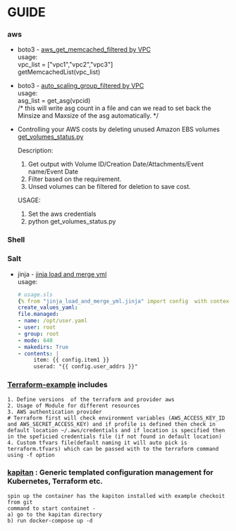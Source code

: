 # GUIDE
### aws
 - boto3 - [aws_get_memcached_filtered by VPC](aws/aws_get_memcached_with_vpc.py)\
   usage:\
   vpc_list = \["vpc1","vpc2","vpc3"\]\
   getMemcachedList(vpc_list)
   
 - boto3 - [auto_scaling_group_filtered by VPC](aws/auto_scaling_group.py)\
   usage:\
   asg_list = get_asg(vpcid)\
   /* this will write asg count in a file and can we read to set back the Minsize and Maxsize of the asg automatically. */
   
 - Controlling your AWS costs by deleting unused Amazon EBS volumes\
   [get_volumes_status.py](aws/get_volumes_status.py)
   
   Description: 
   1. Get output with Volume ID/Creation Date/Attachments/Event name/Event Date
   2. Filter based on the requirement.
   3. Unsed volumes can be filtered for deletion to save cost.
   
   USAGE:
    1. Set the aws credentials
    2. python get_volumes_status.py
   

### Shell

### Salt
  - jinja - [jinja load and merge yml](jinja_load_and_merge_yml.jinja)\
    usage:
    ```yaml
    # usage.sls
    {% from "jinja_load_and_merge_yml.jinja" import config  with context  %}
    create_values_yaml:
    file.managed:
    - name: /opt/user.yaml
    - user: root
    - group: root
    - mode: 640
    - makedirs: True
    - contents: |
         item: {{ config.item1 }}
         userad: "{{ config.user_addrs }}"
    ```
### [Terraform-example](terraform-example) includes

```
1. Define versions  of the terraform and provider aws
2. Usage of Module for different resources
3. AWS authentication provider 
# Terraform first will check environment variables (AWS_ACCESS_KEY_ID and AWS_SECRET_ACCESS_KEY) and if profile is defined then check in default location ~/.aws/credentials and if location is specified then in the speficied credentials file (if not found in default location)
4. Custom tfvars file(default naming it will auto pick is terraform.tfvars) which can be passed with to the terraform command using -f option 
```
### [kapitan](kapitan) : Generic templated configuration management for Kubernetes, Terraform etc.
```
spin up the container has the kapiton installed with example checkoit from git
command to start containet -
a) go to the kapitan directory
b) run docker-compose up -d
```
